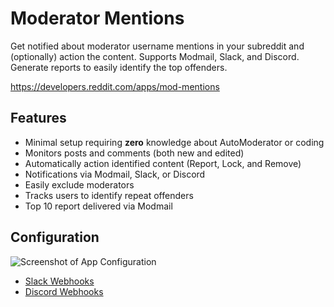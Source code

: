 # Moderator Mentions

Get notified about moderator username mentions in your subreddit and (optionally) action the content. Supports Modmail, Slack, and Discord. Generate reports to easily identify the top offenders.

https://developers.reddit.com/apps/mod-mentions

## Features

* Minimal setup requiring **zero** knowledge about AutoModerator or coding
* Monitors posts and comments (both new and edited)
* Automatically action identified content (Report, Lock, and Remove)
* Notifications via Modmail, Slack, or Discord
* Easily exclude moderators
* Tracks users to identify repeat offenders
* Top 10 report delivered via Modmail

## Configuration

![Screenshot of App Configuration](https://github.com/shiruken/mod-mentions/assets/867617/a9f3a785-8858-4825-b7d5-a7cccd1fcc90)

* [Slack Webhooks](https://api.slack.com/messaging/webhooks)
* [Discord Webhooks](https://support.discord.com/hc/en-us/articles/228383668-Intro-to-Webhooks)

